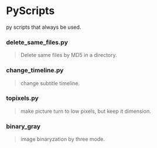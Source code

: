# PyScripts
py scripts that always be used.

### delete_same_files.py
> Delete same files by MD5 in a directory.

### change_timeline.py
> change subtitle timeline.

### topixels.py
> make picture turn to low pixels, but keep it dimension.

### binary_gray
> image binaryzation by three mode.
